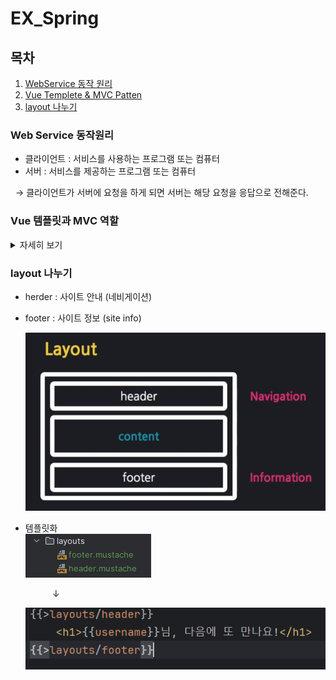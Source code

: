 # EX_Spring

## 목차
1. [WebService 동작 원리](#web-service-동작원리)
2. [Vue Templete & MVC Patten](#vue-템플릿-과-mvc-패턴)
3. [layout 나누기](#layout-나누기-)

[//]: # (| Week | 학습여부   | 커리큘럼 내용                                 |)

[//]: # (| ----- |--------|-----------------------------------------|)

[//]: # (| 1주차 | ☑️     | iOS 기초, H.I.G를 통한 컴포넌트의 이해, 화면 전환       |)

[//]: # (| 2주차 | ☑️     | Autolayout을 통한 기초 UI구성, Scroll View의 이해 |)

[//]: # (| 3주차 | ☑️     | TableView, CollectionView, 데이터 전달 방식    |)

[//]: # (| 4주차 | ☑️     | Cocoapods & Networking + 솝커톤 전 보충 세미나   |)

[//]: # (| 5주차 |        | 디자인 합동 세미나                              |)

[//]: # (| 6주차 |        | 서버 합동 세미나 + 솝커톤                         |)

[//]: # (| 7주차 |        | 클론 코딩을 통한 실전 UI 구성, Animation, 통신 보충    |)

[//]: # (| 8주차 |        | e기획 경선 + 앱잼 전 보충 세미나 + 앱스토어 배포 가이드      |)


### Web Service 동작원리
- 클라이언트 : 서비스를 사용하는 프로그램 또는 컴퓨터
- 서버 : 서비스를 제공하는 프로그램 또는 컴퓨터  

&nbsp; &rarr;
클라이언트가 서버에 요청을 하게 되면 서버는 해당 요청을 응답으로 전해준다.

### Vue 템플릿과 MVC 역할
<details>
<summary>자세히 보기</summary>

- Vue 템블릿 : 화면을 담당하는 기술  
  - 틀이되는 페이지가 변수의 값에 따라서 수많은 페이지로 바뀔 수 있음
  - Controller : 처리
  - Model : data
  - Mustache : Vue 템블릿 엔진   


- MVC 패턴 : 화면, 처리, 데이터 분야를 각 담당자별로 나누는 기법

<br>

- MVC 역할 

  <br>
  
  클라이언트 :
  http://localhost:8080/hi   
  &nbsp; &nbsp; &nbsp; &nbsp; &nbsp; &nbsp; &nbsp; &darr;
  ```java
  @Controller
  public class FirstController {

    @GetMapping("/hi")
    public String niceToMeetYou(Model model){
        model.addAttribute("username","seoin");
        return "greetings"; // templates/greetings.mustache -> 브라우저로 전송!
    }
  }
  ```
  &nbsp; &nbsp; &nbsp; &nbsp; &nbsp; &nbsp; &nbsp; &darr;
  <table>
  <tr>
    <td>key</td>
    <td>value</td>
  </tr>
  <tr><td>username</td><td>seoin</td></tr>
  </table>

  &nbsp; &nbsp; &nbsp; &nbsp; &nbsp; &nbsp; &nbsp; &darr;
  ```html
  <html>
  <head>
      <meta charset="UTF-8">
      <meta name="viewport"
            content="width=device-width, user-scalable=no, initial-scale=1.0, maximum-scale=1.0, minimum-scale=1.0">
      <meta http-equiv="X-UA-Compatible" content="ie=edge">
      <title>Document</title>
  </head>
  <body>
      <h1>{{username}}님, 반갑습니다!</h1>
  </body>
  </html>
  ```
  &nbsp; &nbsp; &nbsp; &nbsp; &nbsp; &nbsp; &nbsp; &darr;

  <br>

  ![img.png](img.png)

</details>

### layout 나누기 
- herder : 사이트 안내 (네비게이션) 
- footer : 사이트 정보 (site info)

  ![img_2.png](img_2.png)

- 템플릿화   
   ![img_3.png](img_3.png)  

  &nbsp;&nbsp;&nbsp;&nbsp;&nbsp;&nbsp;&nbsp;&nbsp;&nbsp;&nbsp;&nbsp;&darr;

  ![img_4.png](img_4.png)







